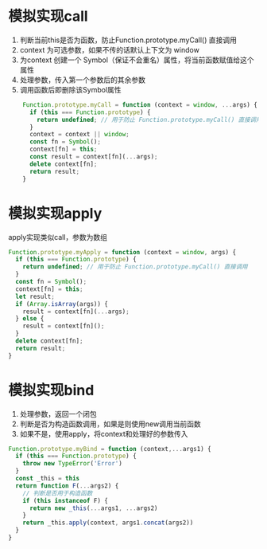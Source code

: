 # 模拟实现call

1. 判断当前this是否为函数，防止Function.prototype.myCall() 直接调用
2. context 为可选参数，如果不传的话默认上下文为 window
3. 为context 创建一个 Symbol（保证不会重名）属性，将当前函数赋值给这个属性
4. 处理参数，传入第一个参数后的其余参数
5. 调用函数后即删除该Symbol属性

```javaScript
    Function.prototype.myCall = function (context = window, ...args) {
      if (this === Function.prototype) {
        return undefined; // 用于防止 Function.prototype.myCall() 直接调用
      }
      context = context || window;
      const fn = Symbol();
      context[fn] = this;
      const result = context[fn](...args);
      delete context[fn];
      return result;
    } 
```

# 模拟实现apply

apply实现类似call，参数为数组

```javaScript
Function.prototype.myApply = function (context = window, args) {
  if (this === Function.prototype) {
    return undefined; // 用于防止 Function.prototype.myCall() 直接调用
  }
  const fn = Symbol();
  context[fn] = this;
  let result;
  if (Array.isArray(args)) {
    result = context[fn](...args);
  } else {
    result = context[fn]();
  }
  delete context[fn];
  return result;
}
```

# 模拟实现bind

1. 处理参数，返回一个闭包
2. 判断是否为构造函数调用，如果是则使用new调用当前函数
3. 如果不是，使用apply，将context和处理好的参数传入
```javaScript
Function.prototype.myBind = function (context,...args1) {
  if (this === Function.prototype) {
    throw new TypeError('Error')
  }
  const _this = this
  return function F(...args2) {
    // 判断是否用于构造函数
    if (this instanceof F) {
      return new _this(...args1, ...args2)
    }
    return _this.apply(context, args1.concat(args2))
  }
}
```